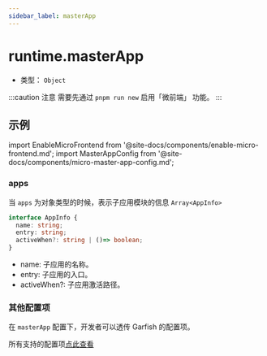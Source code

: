 ```yaml
---
sidebar_label: masterApp
---
```


# runtime.masterApp

* 类型： `Object`

:::caution 注意
需要先通过 `pnpm run new` 启用「微前端」 功能。
:::

## 示例

import EnableMicroFrontend from '@site-docs/components/enable-micro-frontend.md';
import MasterAppConfig from '@site-docs/components/micro-master-app-config.md';

<EnableMicroFrontend />
<MasterAppConfig />


### apps

当 `apps` 为对象类型的时候，表示子应用模块的信息 `Array<AppInfo>`

```ts
interface AppInfo {
  name: string;
  entry: string;
  activeWhen?: string | ()=> boolean;
}
```

- name: 子应用的名称。
- entry: 子应用的入口。
- activeWhen?: 子应用激活路径。

### 其他配置项

在 `masterApp` 配置下，开发者可以透传 Garfish 的配置项。

所有支持的配置项[点此查看](https://garfishjs.org/api/run/#%E5%8F%82%E6%95%B0)
